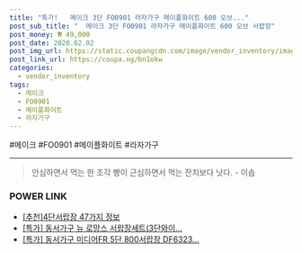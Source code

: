 ```yaml
--- 
title: "특가!   메이크 3단 FO0901 라자가구 메이플화이트 600 오브..." 
post_sub_title: "  메이크 3단 FO0901 라자가구 메이플화이트 600 오브 서랍장" 
post_money: ₩ 49,000 
post_date: 2020.02.02 
post_img_url: https://static.coupangcdn.com/image/vendor_inventory/images/2018/11/27/10/1/b5ed7fc5-e3b1-4cc6-a754-e62890950b96.jpg 
post_link_url: https://coupa.ng/bn1okw 
categories: 
  - vendor_inventory 
tags: 
  - 메이크 
  - FO0901 
  - 메이플화이트 
  - 라자가구 
--- 
```

  #메이크 #FO0901 #메이플화이트 #라자가구 
<hr> 

> 안심하면서 먹는 한 조각 빵이 근심하면서 먹는 잔치보다 낫다. - 이솝 


### POWER LINK

* <a href="https://blog.naver.com/fasyy4321/221785326494" target="_blank">[추천]4단서랍장 47가지 정보</a>
* <a href="https://blog.naver.com/sakai111/221789206789" target="_blank">[특가] 동서가구 뉴 로망스 서랍장세트(3단와이...</a>
* <a href="https://blog.naver.com/an0733/221788265841" target="_blank">[특가] 동서가구 미디어FR 5단 800서랍장 DF6323...</a>

